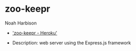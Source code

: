 # zoo-keepr

Noah Harbison

- <a href="https://desolate-brushlands-35714.herokuapp.com">'zoo-keepr - Heroku'</a>

- Description: web server using the Express.js framework
